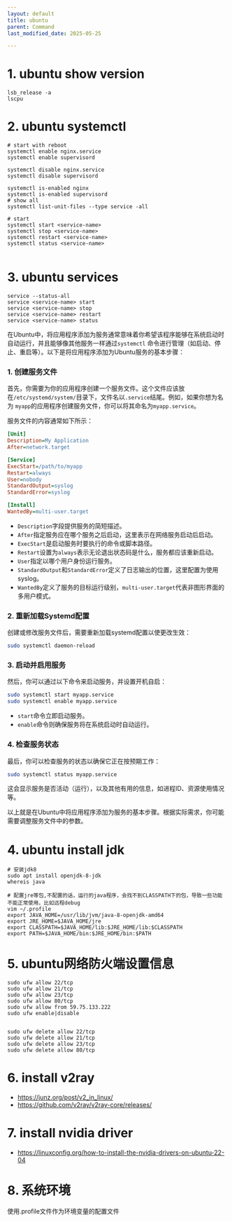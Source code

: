 ```yaml
---
layout: default
title: ubuntu
parent: Command
last_modified_date: 2025-05-25

---
```


# 1. ubuntu show version

```shell
lsb_release -a
lscpu
```

# 2. ubuntu systemctl

```shell
# start with reboot
systemctl enable nginx.service       
systemctl enable supervisord

systemctl disable nginx.service
systemctl disable supervisord

systemctl is-enabled nginx
systemctl is-enabled supervisord
# show all
systemctl list-unit-files --type service -all

# start
systemctl start <service-name>
systemctl stop <service-name>
systemctl restart <service-name>
systemctl status <service-name>


```

# 3. ubuntu services

```shell
service --status-all
service <service-name> start
service <service-name> stop
service <service-name> restart
service <service-name> status

```

在Ubuntu中，将应用程序添加为服务通常意味着你希望该程序能够在系统启动时自动运行，并且能够像其他服务一样通过`systemctl`
命令进行管理（如启动、停止、重启等）。以下是将应用程序添加为Ubuntu服务的基本步骤：

### 1. 创建服务文件

首先，你需要为你的应用程序创建一个服务文件。这个文件应该放在`/etc/systemd/system/`目录下，文件名以`.service`结尾。例如，如果你想为名为
`myapp`的应用程序创建服务文件，你可以将其命名为`myapp.service`。

服务文件的内容通常如下所示：

```ini
[Unit]
Description=My Application
After=network.target

[Service]
ExecStart=/path/to/myapp
Restart=always
User=nobody
StandardOutput=syslog
StandardError=syslog

[Install]
WantedBy=multi-user.target
```

- `Description`字段提供服务的简短描述。
- `After`指定服务应在哪个服务之后启动，这里表示在网络服务启动后启动。
- `ExecStart`是启动服务时要执行的命令或脚本路径。
- `Restart`设置为`always`表示无论退出状态码是什么，服务都应该重新启动。
- `User`指定以哪个用户身份运行服务。
- `StandardOutput`和`StandardError`定义了日志输出的位置，这里配置为使用syslog。
- `WantedBy`定义了服务的目标运行级别，`multi-user.target`代表非图形界面的多用户模式。

### 2. 重新加载Systemd配置

创建或修改服务文件后，需要重新加载systemd配置以使更改生效：

```bash
sudo systemctl daemon-reload
```

### 3. 启动并启用服务

然后，你可以通过以下命令来启动服务，并设置开机自启：

```bash
sudo systemctl start myapp.service
sudo systemctl enable myapp.service
```

- `start`命令立即启动服务。
- `enable`命令则确保服务将在系统启动时自动运行。

### 4. 检查服务状态

最后，你可以检查服务的状态以确保它正在按预期工作：

```bash
sudo systemctl status myapp.service
```

这会显示服务是否活动（运行），以及其他有用的信息，如进程ID、资源使用情况等。

以上就是在Ubuntu中将应用程序添加为服务的基本步骤。根据实际需求，你可能需要调整服务文件中的参数。

# 4. ubuntu install jdk

```shell
# 安装jdk8
sudo apt install openjdk-8-jdk
whereis java

# 配置jre等包,不配置的话，运行的java程序，会找不到CLASSPATH下的包，导致一些功能不能正常使用，比如远程debug
vim ~/.profile
export JAVA_HOME=/usr/lib/jvm/java-8-openjdk-amd64
export JRE_HOME=$JAVA_HOME/jre
export CLASSPATH=$JAVA_HOME/lib:$JRE_HOME/lib:$CLASSPATH
export PATH=$JAVA_HOME/bin:$JRE_HOME/bin:$PATH
```

# 5. ubuntu网络防火端设置信息

```shell
sudo ufw allow 22/tcp
sudo ufw allow 21/tcp
sudo ufw allow 23/tcp
sudo ufw allow 80/tcp
sudo ufw allow from 59.75.133.222
sudo ufw enable|disable


sudo ufw delete allow 22/tcp
sudo ufw delete allow 21/tcp
sudo ufw delete allow 23/tcp
sudo ufw delete allow 80/tcp
```

# 6. install v2ray

- https://junz.org/post/v2_in_linux/
- https://github.com/v2ray/v2ray-core/releases/

# 7. install nvidia driver

- https://linuxconfig.org/how-to-install-the-nvidia-drivers-on-ubuntu-22-04

# 8. 系统环境

使用.profile文件作为环境变量的配置文件